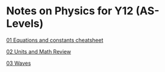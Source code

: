 # Notes on Physics for Y12 (AS-Levels)

[01 Equations and constants cheatsheet](https://pasamonteg.github.io/y12-phys/01-Equations_cheatsheet.html)

[02 Units and Math Review](https://pasamonteg.github.io/y12-phys/02-units.html)

[03 Waves](https://pasamonteg.github.io/y12-phys/03-waves.html)